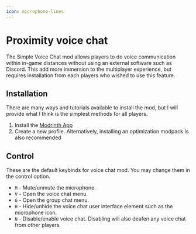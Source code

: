 ```yaml
---
icon: microphone-lines
---
```


# Proximity voice chat

The Simple Voice Chat mod allows players to do voice communication within in-game distances without using an external software such as Discord. This add more immersion to the multiplayer experience, but requires installation from each players who wished to use this feature.

## Installation

There are many ways and tutorials available to install the mod, but I will provide what I think is the simplest methods for all players.

1. Install the [Modrinth App](https://modrinth.com/app)
2. Create a new profile. Alternatively, installing an optimization modpack is also recommended

## Control

These are the default keybinds for voice chat mod. You may change them in the control option.

* `M` - Mute/unmute the microphone.&#x20;
* `V` - Open the voice chat menu.
* `G` - Open the group chat menu.
* `H` - Hide/unhide the voice chat user interface element such as the microphone icon.
* `N` - Disable/enable voice chat. Disabling will also deafen any voice chat from other players.
